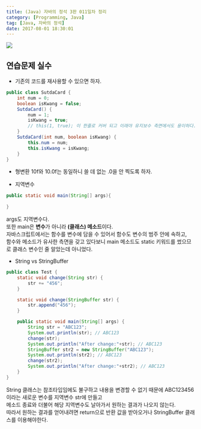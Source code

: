 ```yaml
---
title: (Java) 자바의 정석 3판 011일차 정리
category: [Programming, Java]
tag: [Java, 자바의 정석]
date: 2017-08-01 18:30:01
---
```


![](thumb.png)

## 연습문제 실수
* 기존의 코드를 재사용할 수 있으면 하자.  
```java
public class SutdaCard {
    int num = 0;
    boolean isKwang = false;
    SutdaCard() {
        num = 1;
        isKwang = true;
        // this(1, true); 이 한줄로 커버 되고 이래야 유지보수 측면에서도 용이하다.
    }
    SutdaCard(int num, boolean isKwang) {
        this.num = num;
        this.isKwang = isKwang;
    }
}
```

* 형변환
10f와 10.0f는 동일하니 쓸 데 없는 .0을 안 찍도록 하자.

* 지역변수
```java
public static void main(String[] args){
  
}
```
args도 지역변수다.  
또한 main은 **변수**가 아니라 **(클래스) 메소드**이다.  
자바스크립트에서는 함수를 변수에 담을 수 있어서 함수도 변수의 범주 안에 속하고,  
함수와 메소드가 유사한 측면을 갖고 있다보니 main 메소드도 static 키워드를 썼으므로 클래스 변수인 줄 알았는데 아니었다.  

* String vs StringBuffer
```java
public class Test {
    static void change(String str) {
        str += "456";
    }

    static void change(StringBuffer str) {
        str.append("456");
    }

    public static void main(String[] args) {
        String str = "ABC123";
        System.out.println(str); // ABC123
        change(str);
        System.out.println("After change:"+str); // ABC123
        StringBuffer str2 = new StringBuffer("ABC123");
        System.out.println(str2); // ABC123
        change(str2);
        System.out.println("After change:"+str2); // ABC123
    }
}
```
String 클래스는 참조타입임에도 불구하고 내용을 변경할 수 없기 때문에 ABC123456이라는 새로운 변수를 지역변수 str에 만들고  
메소드 종료와 더불어 해당 지역변수도 날아가서 원하는 결과가 나오지 않는다.  
따라서 원하는 결과를 얻어내려면 return으로 반환 값을 받아오거나 StringBuffer 클래스를 이용해야한다.  
 
